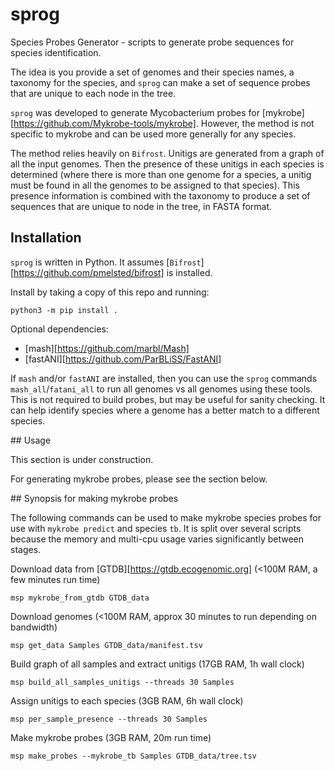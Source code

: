 # sprog

Species Probes Generator - scripts to generate probe sequences for species
identification.

The idea is you provide a set of genomes and their species names, a
taxonomy for the species, and `sprog` can make a set of sequence probes that
are unique to each node in the tree.

`sprog` was developed to generate Mycobacterium probes for
[mykrobe][https://github.com/Mykrobe-tools/mykrobe]. However, the method
is not specific to mykrobe and can be used more generally for any species.

The method relies heavily on `Bifrost`. Unitigs are generated from a graph
of all the input genomes. Then the presence of these unitigs in each
species is determined
(where there is more than one genome for a species, a unitig
must be found in all the genomes to be assigned to that species).
This presence information is combined with the taxonomy to produce
a set of sequences that are unique to node in the tree, in FASTA format.

## Installation

`sprog` is written in Python. It assumes
[`Bifrost`][https://github.com/pmelsted/bifrost] is installed.

Install by taking a copy of this repo and running:
```
python3 -m pip install .
```


Optional dependencies:
* [mash][https://github.com/marbl/Mash]
* [fastANI][https://github.com/ParBLiSS/FastANI]

If `mash` and/or `fastANI` are installed, then you can use the `sprog` commands
`mash_all`/`fatani_all` to run all genomes vs all genomes using these tools.
This is not required to build probes, but may be useful for sanity checking.
It can help identify species where a genome has a better match to a
different species.


## Usage

This section is under construction.

For generating mykrobe probes, please see the section below.


## Synopsis for making mykrobe probes

The following commands can be used to make mykrobe species probes for
use with `mykrobe predict` and species `tb`. It is split over several
scripts because the memory and multi-cpu usage varies significantly
between stages.


Download data from [GTDB][https://gtdb.ecogenomic.org]
(<100M RAM, a few minutes run time)

```
msp mykrobe_from_gtdb GTDB_data
```

Download genomes (<100M RAM, approx 30 minutes to run depending on bandwidth)

```
msp get_data Samples GTDB_data/manifest.tsv
```

Build graph of all samples and extract unitigs (17GB RAM, 1h wall clock)

```
msp build_all_samples_unitigs --threads 30 Samples
```

Assign unitigs to each species (3GB RAM, 6h wall clock)

```
msp per_sample_presence --threads 30 Samples
```

Make mykrobe probes (3GB RAM, 20m run time)

```
msp make_probes --mykrobe_tb Samples GTDB_data/tree.tsv
```
